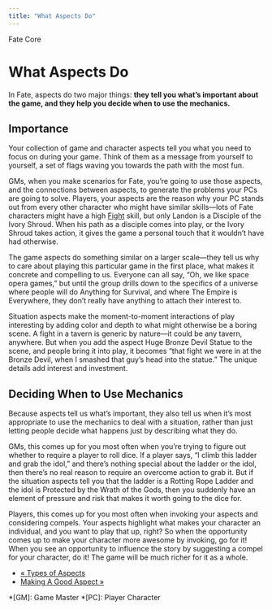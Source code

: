 ```yaml
---
title: "What Aspects Do"
---
```

    
Fate Core

#  What Aspects Do

In Fate, aspects do two major things: **they tell you what’s important about
the game, and they help you decide when to use the mechanics.**

## Importance

Your collection of game and character aspects tell you what you need to focus
on during your game. Think of them as a message from yourself to yourself, a
set of flags waving you towards the path with the most fun.

GMs, when you make scenarios for Fate, you’re going to use those aspects, and
the connections between aspects, to generate the problems your PCs are going
to solve. Players, your aspects are the reason why your PC stands out from
every other character who might have similar skills—lots of Fate characters
might have a high [Fight](../../fate-core/fight) skill, but only
Landon is a <span class="aspect">Disciple of the Ivory Shroud</span>. When his path as
a disciple comes into play, or the Ivory Shroud takes action, it gives the
game a personal touch that it wouldn’t have had otherwise.

The game aspects do something similar on a larger scale—they tell us why to
care about playing this particular game in the first place, what makes it
concrete and compelling to us. Everyone can all say, “Oh, we like space opera
games,” but until the group drills down to the specifics of a universe where
people will do <span class="aspect">Anything for Survival</span>, and where
<span class="aspect">The Empire is Everywhere</span>, they don’t really have anything
to attach their interest to.

Situation aspects make the moment-to-moment interactions of play interesting
by adding color and depth to what might otherwise be a boring scene. A fight
in a tavern is generic by nature—it could be any tavern, anywhere. But when
you add the aspect <span class="aspect">Huge Bronze Devil Statue</span> to the scene,
and people bring it into play, it becomes “that fight we were in at the Bronze
Devil, when I smashed that guy’s head into the statue.” The unique details add
interest and investment.

## Deciding When to Use Mechanics

Because aspects tell us what’s important, they also tell us when it’s most
appropriate to use the mechanics to deal with a situation, rather than just
letting people decide what happens just by describing what they do.

GMs, this comes up for you most often when you’re trying to figure out whether
to require a player to roll dice. If a player says, “I climb this ladder and
grab the idol,” and there’s nothing special about the ladder or the idol, then
there’s no real reason to require an overcome action to grab it. But if the
situation aspects tell you that the ladder is a <span class="aspect">Rotting Rope
Ladder</span> and the idol is <span class="aspect">Protected by the Wrath of the
Gods</span>, then you suddenly have an element of pressure and risk that makes
it worth going to the dice for.

Players, this comes up for you most often when invoking your aspects and
considering compels. Your aspects highlight what makes your character an
individual, and you want to play that up, right? So when the opportunity comes
up to make your character more awesome by invoking, go for it! When you see an
opportunity to influence the story by suggesting a compel for your character,
do it! The game will be much richer for it as a whole.

  * [« Types of Aspects](/fate-core/types-aspects)
  * [Making A Good Aspect »](/fate-core/making-good-aspect)

  *[GM]: Game Master
  *[PC]: Player Character

